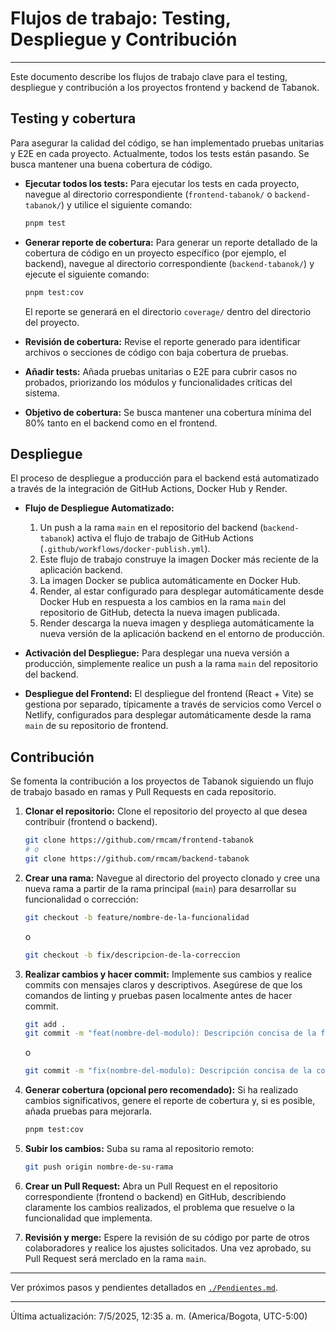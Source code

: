 # Flujos de trabajo: Testing, Despliegue y Contribución

---

Este documento describe los flujos de trabajo clave para el testing, despliegue y contribución a los proyectos frontend y backend de Tabanok.

## Testing y cobertura

Para asegurar la calidad del código, se han implementado pruebas unitarias y E2E en cada proyecto. Actualmente, todos los tests están pasando. Se busca mantener una buena cobertura de código.

*   **Ejecutar todos los tests:** Para ejecutar los tests en cada proyecto, navegue al directorio correspondiente (`frontend-tabanok/` o `backend-tabanok/`) y utilice el siguiente comando:

    ```bash
    pnpm test
    ```

*   **Generar reporte de cobertura:** Para generar un reporte detallado de la cobertura de código en un proyecto específico (por ejemplo, el backend), navegue al directorio correspondiente (`backend-tabanok/`) y ejecute el siguiente comando:

    ```bash
    pnpm test:cov
    ```

    El reporte se generará en el directorio `coverage/` dentro del directorio del proyecto.

*   **Revisión de cobertura:** Revise el reporte generado para identificar archivos o secciones de código con baja cobertura de pruebas.
*   **Añadir tests:** Añada pruebas unitarias o E2E para cubrir casos no probados, priorizando los módulos y funcionalidades críticas del sistema.
*   **Objetivo de cobertura:** Se busca mantener una cobertura mínima del 80% tanto en el backend como en el frontend.

## Despliegue

El proceso de despliegue a producción para el backend está automatizado a través de la integración de GitHub Actions, Docker Hub y Render.

*   **Flujo de Despliegue Automatizado:**
    1.  Un push a la rama `main` en el repositorio del backend (`backend-tabanok`) activa el flujo de trabajo de GitHub Actions (`.github/workflows/docker-publish.yml`).
    2.  Este flujo de trabajo construye la imagen Docker más reciente de la aplicación backend.
    3.  La imagen Docker se publica automáticamente en Docker Hub.
    4.  Render, al estar configurado para desplegar automáticamente desde Docker Hub en respuesta a los cambios en la rama `main` del repositorio de GitHub, detecta la nueva imagen publicada.
    5.  Render descarga la nueva imagen y despliega automáticamente la nueva versión de la aplicación backend en el entorno de producción.

*   **Activación del Despliegue:** Para desplegar una nueva versión a producción, simplemente realice un push a la rama `main` del repositorio del backend.

*   **Despliegue del Frontend:** El despliegue del frontend (React + Vite) se gestiona por separado, típicamente a través de servicios como Vercel o Netlify, configurados para desplegar automáticamente desde la rama `main` de su repositorio de frontend.

## Contribución

Se fomenta la contribución a los proyectos de Tabanok siguiendo un flujo de trabajo basado en ramas y Pull Requests en cada repositorio.

1.  **Clonar el repositorio:** Clone el repositorio del proyecto al que desea contribuir (frontend o backend).

    ```bash
    git clone https://github.com/rmcam/frontend-tabanok
    # o
    git clone https://github.com/rmcam/backend-tabanok
    ```

2.  **Crear una rama:** Navegue al directorio del proyecto clonado y cree una nueva rama a partir de la rama principal (`main`) para desarrollar su funcionalidad o corrección:

    ```bash
    git checkout -b feature/nombre-de-la-funcionalidad
    ```

    o

    ```bash
    git checkout -b fix/descripcion-de-la-correccion
    ```

3.  **Realizar cambios y hacer commit:** Implemente sus cambios y realice commits con mensajes claros y descriptivos. Asegúrese de que los comandos de linting y pruebas pasen localmente antes de hacer commit.

    ```bash
    git add .
    git commit -m "feat(nombre-del-modulo): Descripción concisa de la funcionalidad"
    ```

    o

    ```bash
    git commit -m "fix(nombre-del-modulo): Descripción concisa de la corrección"
    ```

4.  **Generar cobertura (opcional pero recomendado):** Si ha realizado cambios significativos, genere el reporte de cobertura y, si es posible, añada pruebas para mejorarla.

    ```bash
    pnpm test:cov
    ```

5.  **Subir los cambios:** Suba su rama al repositorio remoto:

    ```bash
    git push origin nombre-de-su-rama
    ```

6.  **Crear un Pull Request:** Abra un Pull Request en el repositorio correspondiente (frontend o backend) en GitHub, describiendo claramente los cambios realizados, el problema que resuelve o la funcionalidad que implementa.
7.  **Revisión y merge:** Espere la revisión de su código por parte de otros colaboradores y realice los ajustes solicitados. Una vez aprobado, su Pull Request será merclado en la rama `main`.

---

Ver próximos pasos y pendientes detallados en [`./Pendientes.md`](./Pendientes.md).

---

Última actualización: 7/5/2025, 12:35 a. m. (America/Bogota, UTC-5:00)
